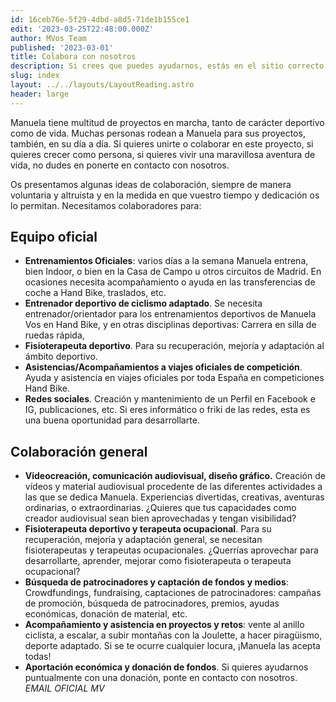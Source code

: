 ```yaml
---
id: 16ceb76e-5f29-4dbd-a8d5-71de1b155ce1
edit: '2023-03-25T22:48:00.000Z'
author: MVos Team
published: '2023-03-01'
title: Colabora con nosotros
description: Si crees que puedes ayudarnos, estás en el sitio correcto
slug: index
layout: ../../layouts/LayoutReading.astro
header: large
---
```


Manuela tiene multitud de proyectos en marcha, tanto de carácter deportivo como de vida. Muchas personas rodean a Manuela para sus proyectos, también, en su día a día. Si quieres unirte o colaborar en este proyecto, si quieres crecer como persona, si quieres vivir una maravillosa aventura de vida, no dudes en ponerte en contacto con nosotros. 


Os presentamos algunas ideas de colaboración, siempre de manera voluntaria y altruista y en la medida en que vuestro tiempo y dedicación os lo permitan. Necesitamos colaboradores para:


## Equipo oficial

- **Entrenamientos Oficiales**: varios días a la semana Manuela entrena, bien Indoor, o bien en la Casa de Campo u otros circuitos de Madrid. En ocasiones necesita acompañamiento o ayuda en las transferencias de coche a Hand Bike, traslados, etc.
- **Entrenador deportivo de ciclismo adaptado**. Se necesita entrenador/orientador para los entrenamientos deportivos de Manuela Vos en Hand Bike, y en otras disciplinas deportivas: Carrera en silla de ruedas rápida,
- **Fisioterapeuta deportivo**. Para su recuperación, mejoría y adaptación al ámbito deportivo.
- **Asistencias/Acompañamientos a viajes oficiales de competición**. Ayuda y asistencia en viajes oficiales por toda España en competiciones Hand Bike.
- **Redes sociales**. Creación y mantenimiento de un Perfil en Facebook e IG, publicaciones, etc. Si eres informático o friki de las redes, esta es una buena oportunidad para desarrollarte.

## Colaboración general

- **Videocreación, comunicación audiovisual, diseño gráfico.** Creación de vídeos y material audiovisual procedente de las diferentes actividades a las que se dedica Manuela. Experiencias divertidas, creativas, aventuras ordinarias, o extraordinarias. ¿Quieres que tus capacidades como creador audiovisual sean bien aprovechadas y tengan visibilidad?
- **Fisioterapeuta deportivo y terapeuta ocupacional**. Para su recuperación, mejoría y adaptación general, se necesitan fisioterapeutas y terapeutas ocupacionales. ¿Querrías aprovechar para desarrollarte, aprender, mejorar como fisioterapeuta o terapeuta ocupacional?
- **Búsqueda de patrocinadores y captación de fondos** **y medios**: Crowdfundings, fundraising, captaciones de patrocinadores: campañas de promoción, búsqueda de patrocinadores, premios, ayudas económicas, donación de material, etc.
- **Acompañamiento y asistencia en proyectos y retos**: vente al anillo ciclista, a escalar, a subir montañas con la Joulette, a hacer piragüismo, deporte adaptado. Si se te ocurre cualquier locura, ¡Manuela las acepta todas!
- **Aportación económica y donación de fondos**. Si quieres ayudarnos puntualmente con una donación, ponte en contacto con nosotros. _EMAIL OFICIAL MV_

